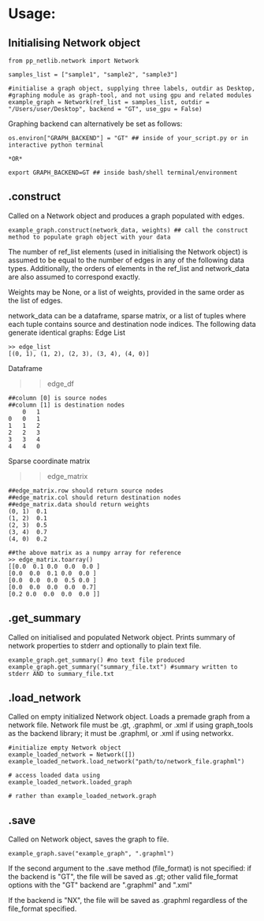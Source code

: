 # Usage:

## Initialising Network object
```
from pp_netlib.network import Network

samples_list = ["sample1", "sample2", "sample3"]

#initialise a graph object, supplying three labels, outdir as Desktop,
#graphing module as graph-tool, and not using gpu and related modules
example_graph = Network(ref_list = samples_list, outdir = "/Users/user/Desktop", backend = "GT", use_gpu = False)
```

Graphing backend can alternatively be set as follows:
```
os.environ["GRAPH_BACKEND"] = "GT" ## inside of your_script.py or in interactive python terminal

*OR*

export GRAPH_BACKEND=GT ## inside bash/shell terminal/environment
```
## .construct

Called on a Network object and produces a graph populated with edges.

```
example_graph.construct(network_data, weights) ## call the construct method to populate graph object with your data
```

The number of ref_list elements (used in initialising the Network object) is assumed to be equal to the number of edges in any of
the following data types. Additionally, the orders of elements in the ref_list and network_data are also assumed to correspond exactly.

Weights may be None, or a list of weights, provided in the same order as the list of edges.

network_data can be a dataframe, sparse matrix, or a list of tuples where each tuple contains source and destination node indices.
The following data generate identical graphs: 
Edge List
```
>> edge_list
[(0, 1), (1, 2), (2, 3), (3, 4), (4, 0)]
```

Dataframe 
>> edge_df
```
##column [0] is source nodes
##column [1] is destination nodes
    0   1
0   0   1
1   1   2
2   2   3
3   3   4
4   4   0
```

Sparse coordinate matrix
>> edge_matrix
```
##edge_matrix.row should return source nodes
##edge_matrix.col should return destination nodes
##edge_matrix.data should return weights
(0, 1)	0.1
(1, 2)	0.1
(2, 3)	0.5
(3, 4)	0.7
(4, 0)	0.2

##the above matrix as a numpy array for reference
>> edge_matrix.toarray()
[[0.0  0.1 0.0  0.0  0.0 ]
[0.0  0.0  0.1 0.0  0.0 ]
[0.0  0.0  0.0  0.5 0.0 ]
[0.0  0.0  0.0  0.0  0.7]
[0.2 0.0  0.0  0.0  0.0 ]]
```

## .get_summary
Called on initialised and populated Network object. Prints summary of network properties to stderr and optionally to plain text file.

```
example_graph.get_summary() #no text file produced
example_graph.get_summary("summary_file.txt") #summary written to stderr AND to summary_file.txt
```

## .load_network
Called on empty initialized Network object. Loads a premade graph from a network file. Network file must be .gt, .graphml, or .xml if using graph_tools as the backend library; it must be .graphml, or .xml if using networkx.

```
#initialize empty Network object
example_loaded_network = Network([])
example_loaded_network.load_network("path/to/network_file.graphml")

# access loaded data using
example_loaded_network.loaded_graph

# rather than example_loaded_network.graph
```

## .save
Called on Network object, saves the graph to file. 
```
example_graph.save("example_graph", ".graphml")
```
If the second argument to the .save method (file_format) is not specified: if the backend is "GT", the file will be saved as .gt; other valid file_format options with the "GT" backend are ".graphml" and ".xml"

If the backend is "NX", the file will be saved as .graphml regardless of the file_format specified.
